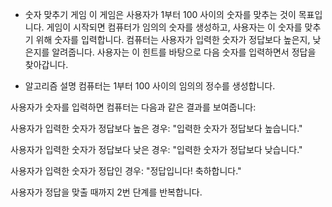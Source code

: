 * 숫자 맞추기 게임
이 게임은 사용자가 1부터 100 사이의 숫자를 맞추는 것이 목표입니다.
게임이 시작되면 컴퓨터가 임의의 숫자를 생성하고, 사용자는 이 숫자를 맞추기 위해 숫자를 입력합니다. 컴퓨터는 사용자가 입력한 숫자가 정답보다 높은지, 낮은지를 알려줍니다.
사용자는 이 힌트를 바탕으로 다음 숫자를 입력하면서 정답을 찾아갑니다.

* 알고리즘 설명
컴퓨터는 1부터 100 사이의 임의의 정수를 생성합니다.

사용자가 숫자를 입력하면 컴퓨터는 다음과 같은 결과를 보여줍니다:

사용자가 입력한 숫자가 정답보다 높은 경우: "입력한 숫자가 정답보다 높습니다."

사용자가 입력한 숫자가 정답보다 낮은 경우: "입력한 숫자가 정답보다 낮습니다."

사용자가 입력한 숫자가 정답인 경우: "정답입니다! 축하합니다."

사용자가 정답을 맞출 때까지 2번 단계를 반복합니다.
